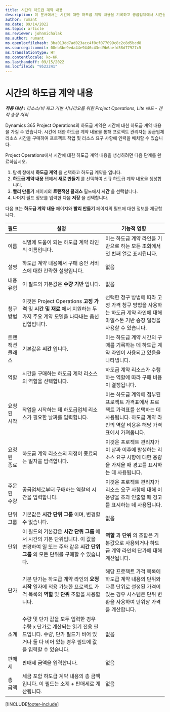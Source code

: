 ```yaml
---
title: 시간의 하도급 계약 내용
description: 이 문서에서는 시간에 대한 하도급 계약 내용을 기록하고 공급업체에서 시간을 구매하는 방법을 설명합니다.
author: rumant
ms.date: 09/14/2022
ms.topic: article
ms.reviewer: johnmichalak
ms.author: rumant
ms.openlocfilehash: 3ba013dd7ad023acc4f0cf077099c8c2c8d5bcd8
ms.sourcegitcommit: 08eb3be9eda44e9446c43ed9b6aefd58d77927c5
ms.translationtype: HT
ms.contentlocale: ko-KR
ms.lasthandoff: 09/15/2022
ms.locfileid: "9522241"
---
```

# <a name="subcontract-lines-for-time"></a>시간의 하도급 계약 내용

_**적용 대상 :** 리소스/비 재고 기반 시나리오를 위한 Project Operations, Lite 배포 - 견적 송장 처리_

Dynamics 365 Project Operations의 하도급 계약은 시간에 대한 하도급 계약 내용을 가질 수 있습니다. 시간에 대한 하도급 계약 내용을 통해 프로젝트 관리자는 공급업체 리소스 시간을 구매하여 프로젝트 작업 및 리소스 요구 사항에 인력을 배치할 수 있습니다.

Project Operations에서 시간에 대한 하도급 계약 내용을 생성하려면 다음 단계를 완료하십시오.

1. 탐색 창에서 **하도급 계약** 을 선택하고 하도급 계약을 엽니다.
2. **하도급 계약 내용** 탭에서 **새로 만들기** 를 선택하여 신규 하도급 계약 내용을 생성합니다.
3. **빨리 만들기** 페이지의 **트랜잭션 클래스** 필드에서 **시간** 을 선택합니다.
4. 나머지 필드 정보를 입력한 다음 **저장** 을 선택합니다.

  다음 표는 **하도급 계약 내용** 페이지와 **빨리 만들기** 페이지의 필드에 대한 정보를 제공합니다.

| **필드** | **설명** | **기능적 영향** |
| --- | --- | --- |
| 이름 | 식별에 도움이 되는 하도급 계약 라인의 이름입니다. | 이는 하도급 계약 라인을 기반으로 하는 모든 조회에서 첫 번째 열로 표시됩니다. |
| 설명 | 하도급 계약 내용에서 구매 중인 서비스에 대한 간략한 설명입니다. |없음 |
| 내용 유형 |   이 필드의 기본값은 **수량 기반** 입니다.| 없음 |
| 청구 방법 | 이것은 Project Operations **고정 가격** 및 **시간 및 재료** 에서 지원하는 두 가지 주요 계약 모델을 나타내는 옵션 집합입니다. | 선택한 청구 방법에 따라 고정 가격 청구 방법을 사용하는 하도급 계약 라인에 대해 마일스톤 기반 송장 일정을 사용할 수 있습니다. |
| 트랜잭션 클래스 | 기본값은 **시간** 입니다. | 이는 하도급 계약 시간의 구매를 기록하는 데 하도급 계약 라인이 사용되고 있음을 나타냅니다. |
| 역할 | 시간을 구매하는 하도급 계약 리소스의 역할을 선택합니다. | 하도급 계약 리소스가 수행하는 역할에 따라 구매 비용이 결정됩니다. |
| 요청된 시작 | 작업을 시작하는 데 하도급업체 리소스가 필요한 날짜를 입력합니다. | 이는 하도급 계약에 첨부된 프로젝트 가격표에서 프로젝트 가격표를 선택하는 데 사용됩니다. 하도급 계약 라인의 역할 비용은 해당 가격표에서 가져옵니다. |
| 요청된 종료 | 하도급 계약 리소스의 지정이 종료되는 일자를 입력합니다. | 이것은 프로젝트 관리자가 이 날짜 이후에 발생하는 리소스 요구 사항에 대한 용량을 가져올 때 경고를 표시하는 데 사용됩니다. |
| 주문된 수량 | 공급업체로부터 구매하는 역할의 시간을 입력합니다. | 이것은 프로젝트 관리자가 리소스 요구 사항에 대해 이 용량을 초과 인출할 때 경고를 표시하는 데 사용됩니다. |
| 단위 그룹 | 기본값은 **시간 단위 그룹** 이며, 변경할 수 없습니다. | 없음|
| 단위 | 이 필드의 기본값은 **시간 단위 그룹** 에서 시간의 기본 단위입니다. 이 값을 변경하여 일 또는 주와 같은 **시간 단위 그룹** 의 모든 단위를 구매할 수 있습니다. | **역할** 과 **단위** 의 조합은 기본값으로 사용되거나 하도급 계약 라인의 단가에 대해 계산됩니다. |
| 단가 | 기본 단가는 하도급 계약 라인의 **요청 시작** 일자에 적용 가능한 프로젝트 가격 목록의 **역할** 및 **단위** 조합을 사용합니다. | 해당 프로젝트 가격 목록에 하도급 계약 내용의 단위와 다른 단위로 설정된 가격이 있는 경우 시스템은 단위 변환을 사용하여 단위당 가격을 계산합니다. |
| 소계 |    수량 및 단가 값을 모두 입력한 경우 수량 x 단가로 계산되는 읽기 전용 필드입니다. 수량, 단가 필드가 비어 있거나 둘 다 비어 있는 경우 필드에 값을 입력할 수 있습니다. | 없음|
| 판매세 |   판매세 금액을 입력합니다. |없음 |
| 총 금액 | 세금 포함 하도급 계약 내용의 총 금액입니다. 이 필드는 소계 + 판매세로 계산됩니다.|없음 |

[!INCLUDE[footer-include](../../includes/footer-banner.md)]
